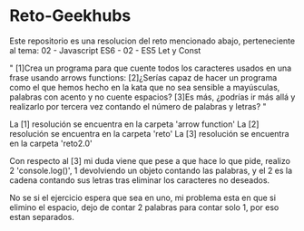 # Reto-Geekhubs

Este repositorio es una resolucion del reto mencionado abajo, perteneciente al tema: 02 - Javascript ES6 - 02 - ES5 Let y Const

"
[1]Crea un programa para que cuente todos los
caracteres usados en una frase usando arrows
functions:
[2]¿Serías capaz de hacer un programa como el que hemos hecho en la kata que no sea sensible a
mayúsculas, palabras con acento y no cuente espacios?
[3]Es más, ¿podrías ir más allá y realizarlo por tercera vez contando el número de palabras y letras?
"


La [1] resolución se encuentra en  la carpeta 'arrow function'
La [2] resolución se encuentra en la carpeta 'reto'
La [3] resolución se encuentra en la carpeta 'reto2.0'

Con respecto al [3] mi duda viene que pese a que hace lo que pide, realizo 2 'console.log()', 1 devolviendo un objeto contando las palabras,
y el 2 es la cadena contando sus letras tras eliminar los caracteres no deseados. 

No se si el ejercicio espera que sea en uno, mi problema esta en que si elimino el espacio, dejo de contar 2 palabras para contar solo 1, por eso estan separados.
